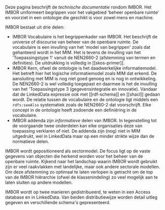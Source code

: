 Deze pagina beschrijft de _technische documentatie_ rondom IMBOR. Het IMBOR uniformeert begrippen voor het vakgebied ‘beheer openbare ruimte’ en voorziet in een ontologie die geschikt is voor zowel mens en machine. 

IMBOR bestaat uit drie delen:
- IMBOR Vocabulaire is het begrippenkader van IMBOR. Het beschrijft de universe of discourse van beheer van de openbare ruimte. De vocabulaire is een invulling van het 'model van begrippen' zoals dat gehanteerd wordt in het MIM. Het is tevens de invulling van het 'Toepassingstype 1' vanuit de NEN2660-2 (afstemming van termen en definities). De uitdrukking is volledig in [[skos-primer]].
- IMBOR Kern, ofwel de ontologie is het daadwerkelijke informatiemodel. Het betreft hier het logische informatiemodel zoals MIM dat erkend. De aansluiting met MIM is nog niet goed genoeg en is nog in ontwikkeling. De NEN2660-2 is wel volledig toegepast en daarmee is het de invulling van het 'Toepassingstype 3 (gegevensintegratie en innovatie). Vandaar dat de LinkedData expressie ook met [[rdf-schema]] en [[shacl]] gedaan wordt. De relatie tussen de vocabulaire en de ontologie ligt middels een `rdfs:seeAlso` systematiek zoals de NEN2660-2 dat voorschrijft. Elke concept in de ontologie heeft zodoende een definiëring in de vocabulaire. 
- IMBOR addenda zijn _informatieve_ delen van IMBOR. In tegenstelling tot de voorgaande twee onderdelen kan elke organisaties deze van toepassing verklaren of niet. De addenda zijn (nog) niet in MIM uitgedrukt, wel in LinkedData maar op een minder strikte wijze dan de normatieve delen. 

IMBOR wordt gepositioneerd als sectormodel. De focus ligt op de vaste gegevens van objecten die herkend worden voor het beheer van de openbare ruimte. Kijkend naar het landschap waarin IMBOR wordt gebruikt zijn er veel raakvlakken met landelijke, maar ook andere sectorale modellen. Om deze afstemming zo optimaal te laten verlopen is getracht om de top van de IMBOR hiërarchie (ofwel de klassenindeling) zo veel mogelijk aan te laten sluiten op andere modellen. 

IMBOR wordt op twee manieren gedistribueerd, te weten in een Access database en in LinkedData. Van beiden distributiewijze worden detail uitleg gegeven en verschillende schema's gepresenteerd.  